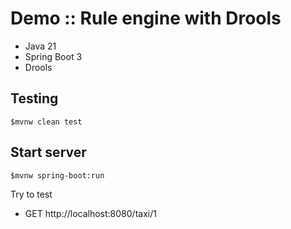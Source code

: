 # Demo :: Rule engine with Drools
* Java 21
* Spring Boot 3
* Drools 

## Testing
```
$mvnw clean test
```

## Start server
```
$mvnw spring-boot:run
```

Try to test
* GET http://localhost:8080/taxi/1